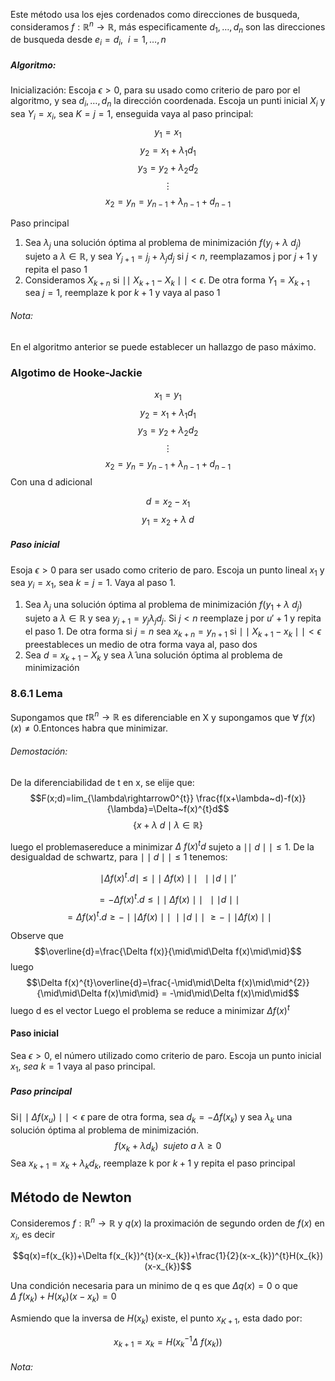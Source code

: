 Este método usa los ejes cordenados como direcciones de busqueda, consideramos $f:\mathbb{R}^{n}\rightarrow\mathbb{R}$, más especificamente $d_{1},\dots,d_{n}$ son las direcciones de busqueda desde $e_{i}=d_{i},~~i=1,\dots,n$ 

##### Algoritmo:
Inicialización: Escoja $\epsilon>0$, para su usado como criterio de paro por el algoritmo, y sea $d_{i},\dots,d_{n}$ la dirección coordenada. Escoja un punti inicial $X_{i}$ y sea $Y_{i}= x_{i}$, sea $K=j=1$, enseguida vaya al paso principal:
$$y_{1}=x_{1}$$
$$y_{2}= x_{1}+\lambda_{1} d_{1}$$
$$y_{3}= y_{2}+\lambda_{2}d_2$$
$$\vdots$$
$$x_{2}=y_{n}=y_{n-1}+\lambda_{n-1}+d_{n-1}$$

Paso principal
1. Sea $\lambda_j$ una solución óptima al problema de minimización $f(y_{j}+\lambda~d_{j})$  sujeto a $\lambda\in\mathbb{R}$, y sea $Y_{j+1}=j_{j}+\lambda_{j}d_{j}$ si $j<n$, reemplazamos j por $j+1$ y repita el paso 1
2. Consideramos $X_{k+n}$ si $\mid\mid~X_{k+1}-X_{k}\mid\mid<\epsilon$. De otra forma $Y_{1}=X_{k+1}$ sea $j=1$, reemplaze k por $k+1$ y vaya al paso 1

###### Nota:
En el algoritmo anterior se puede establecer un hallazgo de paso máximo.

### Algotimo de Hooke-Jackie

$$x_{1}=y_{1}$$
$$y_{2}= x_{1}+\lambda_{1} d_{1}$$
$$y_{3}= y_{2}+\lambda_{2}d_2$$
$$\vdots$$
$$x_{2}=y_{n}=y_{n-1}+\lambda_{n-1}+d_{n-1}$$
Con una d adicional

$$d=x_{2}-x_{1}$$
$$y_{1}=x_{2}+\lambda~d$$

##### Paso inicial
Esoja $\epsilon>0$ para ser usado como criterio de paro. Escoja un punto lineal $x_{1}$ y sea $y_{i}= x_{1}$, sea $k=j=1$. Vaya al paso 1.
1. Sea $\lambda_{j}$ una solución óptima al problema de minimización $f(y_{1}+\lambda~d_{j})$ sujeto a $\lambda\in\mathbb{R}$ y sea $y_{j+1}=y_{j}\lambda_{j}d_{j}$. Si $j<n$ reemplaze j por $u'+1$ y repita el paso 1. De otra forma si $j=n$ sea $x_{k+n}=y_{n+1}$ si $\mid\mid X_{k+1}-x_{k}\mid\mid<\epsilon$  preestableces un medio de otra forma vaya al, paso dos
2. Sea $d=x_{k+1}-X_{k}$ y sea $\hat{\lambda}$ una solución óptima al problema de minimización


### 8.6.1 Lema
Supongamos que $t\mathbb{R}^{n}\rightarrow\mathbb{R}$ es diferenciable en X y supongamos que $\forall~f(x)(x)\neq0$.Entonces habra que minimizar.

###### Demostación:
De la diferenciabilidad de t en x, se elije que:
$$F(x;d)=lim_{\lambda\rightarrow0^{t}} \frac{f(x+\lambda~d)-f(x)} {\lambda}=\Delta~f(x)^{t}d$$
$$\{x+\lambda~d\mid\lambda\in\mathbb{R}\}$$

luego el problemasereduce a minimizar $\Delta~f(x)^{t}d$ sujeto a $\mid\mid~d\mid\mid\leq1$. De la desigualdad de schwartz, para $\mid\mid d\mid\mid\leq1$ tenemos:

$$\mid\Delta f(x)^{t}.d\mid\leq\mid\mid\Delta f(x)\mid\mid~~\mid\mid d\mid\mid'$$

$$=-\Delta f(x)^{t}.d\leq\mid\mid\Delta f(x)\mid\mid~~\mid\mid d\mid\mid$$
$$=\Delta f(x)^{t}.d \geq -\mid\mid\Delta f(x)\mid\mid~\mid\mid d\mid\mid~\geq-\mid\mid\Delta f(x)\mid\mid$$

Observe que 
$$\overline{d}=\frac{\Delta f(x)}{\mid\mid\Delta f(x)\mid\mid}$$
luego
$$\Delta f(x)^{t}\overline{d}=\frac{-\mid\mid\Delta f(x)\mid\mid^{2}}{\mid\mid\Delta f(x)\mid\mid} = -\mid\mid\Delta f(x)\mid\mid$$
luego d es el vector
Luego el problema se reduce a minimizar $\Delta f(x)^{t}$

#### Paso inicial
Sea $\epsilon>0$, el número utilizado como criterio de paro. Escoja un punto inicial $x_{1},~sea~k=1$ vaya al paso principal.

##### Paso principal
Si$\mid\mid\Delta f(x_{u})\mid\mid<\epsilon$ pare de otra forma, sea $d_{k}=-\Delta f(x_{k})$ y sea $\lambda_k$ una solución óptima al problema de minimización.
$$f(x_{k}+\lambda d_{k})~~sujeto~a~\lambda\geq0$$
Sea $x_{k+1}=x_{k}+\lambda_{k}d_{k}$, reemplaze k por $k+1$ y repita el paso principal


## Método de Newton
Consideremos $f:\mathbb{R}^{n}\rightarrow\mathbb{R}$ y $q(x)$ la proximación de segundo orden de $f(x)$ en $x_{i}$, es decir 

$$q(x)=f(x_{k})+\Delta f(x_{k})^{t}(x-x_{k})+\frac{1}{2}(x-x_{k})^{t}H(x_{k})(x-x_{k})$$

Una condición necesaria para un minimo de q es que $\Delta q(x)=0$ o que $\Delta~f(x_{k})+H(x_{k})(x-x_{k})=0$ 

Asmiendo que la inversa de $H(x_{k})$ existe, el punto $x_{K+1}$, esta dado por:

$$x_{k+1}=x_{k}=H(x_{k}^{-1}\Delta~f(x_{k}))$$

###### Nota:
